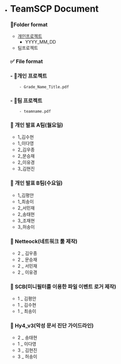 - # TeamSCP Document


  ### 📁Folder format

  - [개인프로젝트](https://github.com/TeamSCP/2020_SummerVacation/tree/master/%EA%B0%9C%EC%9D%B8%20%ED%94%84%EB%A1%9C%EC%A0%9D%ED%8A%B8)
      - YYYY_MM_DD
  - 팀프로젝트

  ### ✅ File format

  ### - 📕개인 프로젝트
          - Grade_Name_Title.pdf 

  ### - 📕팀 프로젝트
          - teamname.pdf 
  ### 📕 개인 발표 A팀(월요일)
  - 1_김수현
  - 1_이다영
  - 2_김우종
  - 2_문승재
  - 2_이유경
  - 3_김현진

  ### 📕 개인 발표 B팀(수요일)
  - 1_김평안
  - 1_최송이
  - 2_서민재
  - 2_송태현
  - 3_조재현
  - 3_허송이

  ### :orange_book: Netteock(네트워크 툴 제작)
  - 2 _ 김우종
  - 2 _ 문승재
  - 2 _ 서민재
  - 2 _ 이유경

  ### :orange_book: SCB(미니필터를 이용한 파일 이벤트 로거 제작)

  - 1 _ 김평안
  - 1 _ 김수현
  - 1 _ 최송이

  ### :orange_book: Hy4_v3(악성 문서 진단 가이드라인)

  - 2 _ 송태현
  - 1 _ 이다영
  - 3 _ 김현진
  - 3 _ 허송이